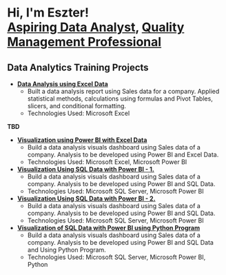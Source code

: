 <h1>Hi, I'm Eszter! <br/><a href="https://github.com/Beszter1">Aspiring Data Analyst</a>, <a href="https://www.linkedin.com/in/eszter-stephen-bujtor/">Quality Management Professional</a>
<h2>Data Analytics Training Projects</h2>

- <a href="https://github.com/Beszter1/DataAnalyticsTraining/blob/main/Excel%20-%20Project%20-%20Eszter%20Stephen-Bujtor_v2.0.xlsx"><strong>Data Analysis using Excel Data</strong></a>
  - Built a data analysis report using Sales data for a company. Applied statistical methods, calculations using formulas and Pivot Tables, slicers, and conditional formatting.
  - Technologies Used: Microsoft Excel
 
<strong>TBD</strong>
- <a href="https://github.com/Beszter1"><strong>Visualization using Power BI with Excel Data</strong></a>
  - Build a data analysis visuals dashboard using Sales data of a company. Analysis to be developed using Power BI and Excel Data.
  - Technologies Used: Microsoft Excel, Microsoft Power BI
- <a href="https://github.com/Beszter1"><strong>Visualization Using SQL Data with Power BI - 1.</strong></a>
  - Build a data analysis visuals dashboard using Sales data of a company. Analysis to be developed using Power BI and SQL Data.
  - Technologies Used: Microsoft SQL Server, Microsoft Power BI
- <a href="https://github.com/Beszter1"><strong>Visualization Using SQL Data with Power BI - 2.</strong></a>
  - Build a data analysis visuals dashboard using Sales data of a company. Analysis to be developed using Power BI and SQL Data.
  - Technologies Used: Microsoft SQL Server, Microsoft Power BI
- <a href="https://github.com/Beszter1"><strong>Visualization of SQL Data with Power BI using Python Program</strong></a>
  - Build a data analysis visuals dashboard using Sales data of a company. Analysis to be developed using Power BI and SQL Data and Using Python Program.
  - Technologies Used: Microsoft SQL Server, Microsoft Power BI, Python 










<!---
Beszter1/Beszter1 is a ✨ special ✨ repository because its `README.md` (this file) appears on your GitHub profile.
You can click the Preview link to take a look at your changes.
--->
